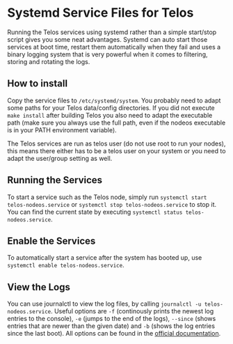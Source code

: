 # Systemd Service Files for Telos

Running the Telos services using systemd rather than a simple start/stop script gives you some neat advantages. Systemd can auto start those services at boot time, restart them automatically when they fail and uses a binary logging system that is very powerful when it comes to filtering, storing and rotating the logs. 

## How to install

Copy the service files to `/etc/systemd/system`. You probably need to adapt some paths for your Telos data/config directories. If you did not execute `make install` after building Telos you also need to adapt the executable path (make sure you always use the full path, even if the nodeos executable is in your PATH environment variable). 

The Telos services are run as telos user (do not use root to run your nodes), this means there either has to be a telos user on your system or you need to adapt the user/group setting as well.

## Running the Services

To start a service such as the Telos node, simply run `systemctl start telos-nodeos.service` or `systemctl stop telos-nodeos.service` to stop it. You can find the current state by executing `systemctl status telos-nodeos.service`.

## Enable the Services

To automatically start a service after the system has booted up, use `systemctl enable telos-nodeos.service`.

## View the Logs

You can use journalctl to view the log files, by calling `journalctl -u telos-nodeos.service`. Useful options are `-f` (continously prints the newest log entries to the console), `-e` (jumps to the end of the logs), `--since` (shows entries that are newer than the given date) and `-b` (shows the log entries since the last boot). All options can be found in the [official documentation](https://www.freedesktop.org/software/systemd/man/journalctl.html).
